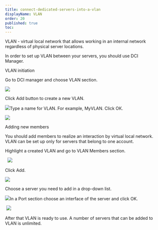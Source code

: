 ```yaml
---
title: connect-dedicated-servers-into-a-vlan
displayName: VLAN
order: 20
published: true
toc:
---
```

VLAN - virtual local network that allows working in an internal network regardless of physical server locations.

In order to set up VLAN between your servers, you should use DCI Manager.

VLAN initiation

Go to DCI manager and choose VLAN section. 

<img class="WACImage SCXW204211387" src="https://support.gcore.com/hc/article_attachments/115010138509/blobid0.png">

Click Add button to create a new VLAN.

<img class="WACImage SCXW217897547" src="https://support.gcore.com/hc/article_attachments/115010102805/blobid1.png">Type a name for VLAN. For example, MyVLAN. Click ОК. 

<img class="WACImage SCXW204726597" src="https://support.gcore.com/hc/article_attachments/115010103005/blobid5.png">

Adding new members

You should add members to realize an interaction by virtual local network. VLAN can be set up only for servers that belong to one account. 

Highlight a created VLAN and go to VLAN Members section. 

  <img class="WACImage SCXW83432294" src="https://support.gcore.com/hc/article_attachments/115010103085/blobid6.png">

Click Add. 

<img class="WACImage SCXW154567059" src="https://support.gcore.com/hc/article_attachments/115010138669/blobid7.png">

Choose a server you need to add in a drop-down list. 

<img class="WACImage SCXW163185916" src="https://support.gcore.com/hc/article_attachments/115010138689/blobid8.png">In a Port section choose an interface of the server and click OK. 

 <img class="WACImage SCXW136005347" src="https://support.gcore.com/hc/article_attachments/115010139509/blobid9.png">

After that VLAN is ready to use. A number of servers that can be added to VLAN is unlimited.
